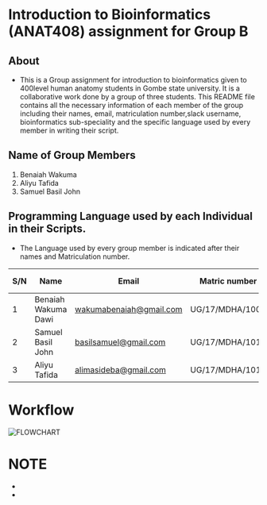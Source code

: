 # Introduction to Bioinformatics (ANAT408) assignment for Group B 
## About
* This is a Group assignment for introduction to bioinformatics given to 400level human anatomy students in Gombe state university. It is a collaborative  work done by a group of three students. This README file contains all the necessary information of each member of the group including their names, email, matriculation number,slack username, bioinformatics sub-speciality and the specific language used by every member in writing their script.

## Name of Group Members
1. Benaiah Wakuma
2. Aliyu Tafida
3. Samuel Basil John

## Programming Language used by each Individual in their Scripts.
* The Language used by every group member is indicated after their names and Matriculation number.

| S/N    | Name                |  Email                   | Matric number    | Language used |   Dependencies (if any)             |
|--------|---------------------|--------------------------|------------------|---------------|-------------------------------------|
|   1    | Benaiah Wakuma Dawi | wakumabenaiah@gmail.com  | UG/17/MDHA/1004  |   GO          |                                     |
|   2    | Samuel Basil John   | basilsamuel@gmail.com    | UG/17/MDHA/1014  |   PHP         |                                     |
|   3    | Aliyu Tafida        | alimasideba@gmail.com    | UG/17/MDHA/1010  |   HTML        |                                     |

# Workflow
![FLOWCHART](https://user-images.githubusercontent.com/120460943/218270888-34a9733f-565c-43dd-b40d-942cf3c20980.png)

# NOTE
* 
* 

